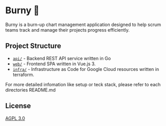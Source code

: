# Burny 🐶

Burny is a burn-up chart management application designed to help scrum teams track and manage their projects progress efficiently.

## Project Structure

- [`api/`](/api/README.md) - Backend REST API service written in Go
- [`web/`](/web/README.md) - Frontend SPA written in Vue.js 3.
- [`infra/`](/infra/README.md) - Infrastructure as Code for Google Cloud resources written in terraform.

For more detailed infomation like setup or teck stack, please refer to each directories README.md

## License

[AGPL 3.0](https://www.gnu.org/licenses/agpl-3.0.en.html)
